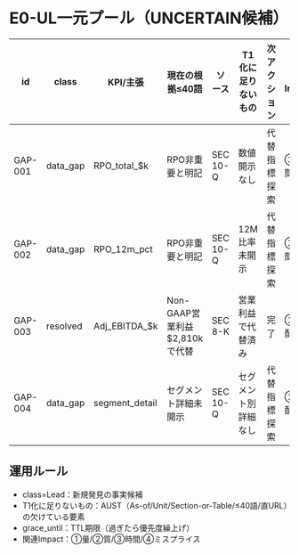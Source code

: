 # E0-UL一元プール（UNCERTAIN候補）

| id | class | KPI/主張 | 現在の根拠≤40語 | ソース | T1化に足りないもの | 次アクション | 関連Impact | grace_until |
|----|-------|----------|-----------------|-------|-------------------|-------------|-------------|-------------|
| GAP-001 | data_gap | RPO_total_$k | RPO非重要と明記 | SEC 10-Q | 数値開示なし | 代替指標探索 | ③時間軸 | 2025-10-19 |
| GAP-002 | data_gap | RPO_12m_pct | RPO非重要と明記 | SEC 10-Q | 12M比率未開示 | 代替指標探索 | ③時間軸 | 2025-10-19 |
| GAP-003 | resolved | Adj_EBITDA_$k | Non-GAAP営業利益$2,810kで代替 | SEC 8-K | 営業利益で代替済み | 完了 | ②勾配 | 2025-09-19 |
| GAP-004 | data_gap | segment_detail | セグメント詳細未開示 | SEC 10-Q | セグメント別詳細なし | 代替指標探索 | ②勾配 | 2025-10-19 |

## 運用ルール
- class=Lead：新規発見の事実候補
- T1化に足りないもの：AUST（As-of/Unit/Section-or-Table/≤40語/直URL）の欠けている要素
- grace_until：TTL期限（過ぎたら優先度繰上げ）
- 関連Impact：①量/②質/③時間/④ミスプライス
